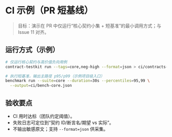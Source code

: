 # CI 示例（PR 短基线）

> 目标：演示在 PR 中仅运行“核心契约小集 + 短基准”的最小调用方式；与 Issue 11 对齐。

## 运行方式（示例）

```bash
# 仅运行核心契约与高价值负向用例
contract-testkit run --tags=core,neg-high --format=json > ci/contracts-core.json

# 执行短基准，输出主路径 p95/p99（示例项目级入口）
benchmark run --suite=core --duration=30s --percentiles=95,99 \
  --output=ci/bench-core.json
```

## 验收要点
- CI 用时达标（团队约定阈值）。
- 失败日志可定位到“契约 ID/断言名/期望 vs 实际”。
- 不输出敏感原文；支持 `--format=json` 供采集。
